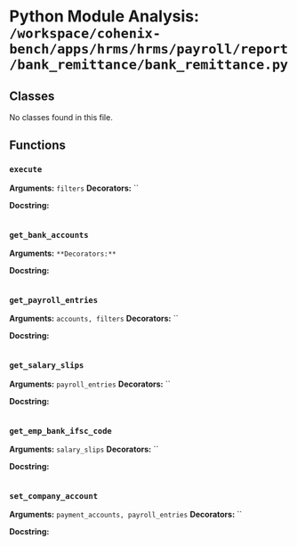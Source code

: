 # Python Module Analysis: `/workspace/cohenix-bench/apps/hrms/hrms/payroll/report/bank_remittance/bank_remittance.py`

## Classes

No classes found in this file.


## Functions

### `execute`
**Arguments:** `filters`
**Decorators:** ``

**Docstring:**
```

```
### `get_bank_accounts`
**Arguments:** ``
**Decorators:** ``

**Docstring:**
```

```
### `get_payroll_entries`
**Arguments:** `accounts, filters`
**Decorators:** ``

**Docstring:**
```

```
### `get_salary_slips`
**Arguments:** `payroll_entries`
**Decorators:** ``

**Docstring:**
```

```
### `get_emp_bank_ifsc_code`
**Arguments:** `salary_slips`
**Decorators:** ``

**Docstring:**
```

```
### `set_company_account`
**Arguments:** `payment_accounts, payroll_entries`
**Decorators:** ``

**Docstring:**
```

```

